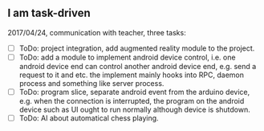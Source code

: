 ## I am task-driven
2017/04/24, communication with teacher, three tasks:
- [ ] ToDo: project integration, add augmented reality module to the project.
- [ ] ToDo: add a module to implement android device control, i.e. one android device end can control another android device end, e.g. send a request to it and etc. the implement mainly hooks into RPC, daemon process and something like server process.
- [ ] ToDo: program slice, separate android event from the arduino device, e.g. when the connection is interrupted, the program on the android device such as UI ought to run normally although device is shutdown.
- [ ] ToDo: AI about automatical chess playing.
